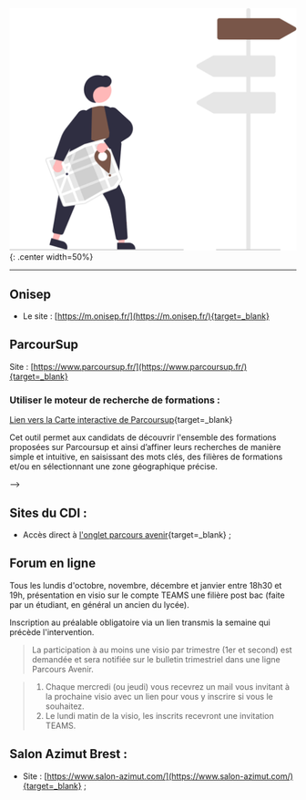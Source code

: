 ![board](images/undraw_right_direction_tge8.svg){: .center width=50%}

***
<!-- ## Supports de recherche :

Ce sont les fichiers à télécharger dans votre OneDrive, à partager en lecture avec votre professeur référent et à compléter progressivement pour collecter les informations issues de vos recherches :

- [Seance AP1-orientation-les etudes supérieures](./assets/Les_etudes_superieures.docx) ;

- [Choix Post Bac à compléter pour comparer](./assets/Choix_Post_Bac.xlsx) ; -->

## Onisep

- Le site : [https://m.onisep.fr/](https://m.onisep.fr/){target=_blank}
<!-- - La pages des [5 étapes pour mon parcours vers l’enseignement supérieur](https://www.terminales2021-2022.fr/){target=_blank} -->

## ParcourSup

Site : [https://www.parcoursup.fr/](https://www.parcoursup.fr/){target=_blank}

### Utiliser le moteur de recherche de formations :

<!-- - Vidéo officielle :

<figure>
<iframe width="560" height="315" src="https://www.youtube-nocookie.com/embed/iYy2ESlcI6Y" title="YouTube video player" frameborder="0" allow="accelerometer; autoplay; clipboard-write; encrypted-media; gyroscope; picture-in-picture" allowfullscreen></iframe>
</figure> -->

[Lien vers la Carte interactive de Parcoursup](https://dossier.parcoursup.fr/Candidat/carte){target=_blank}

Cet outil permet aux candidats de découvrir l'ensemble des formations proposées sur Parcoursup et ainsi d’affiner leurs recherches de manière simple et intuitive, en saisissant des mots clés, des filières de formations et/ou en sélectionnant une zone géographique précise.


<!-- - Vidéo complémentaire par M. QUINIO :

<figure>
<video width="560" height="315" controls>
  <source src="../assets/Parcoursup.mp4" type="video/mp4">  
Your browser does not support the video tag.
</video>
</figure> -->
<!-- 
### Liens vers les brochures nationales mises à jour :

  <!-- -	[Brochure « Parcoursup 2022 : le calendrier en 3 étapes »](https://eduscol.education.fr/document/3144/download?attachment){target=_blank}  -->
  <!-- -	[Diaporama de présentation synthétique de Parcoursup 2022](https://eduscol.education.fr/document/4053/download?attachment){target=_blank}  -->
  <!-- -	[Brochure « Bien préparer son baccalauréat et son entrée dans l’enseignement supérieur »](https://www.education.gouv.fr/reussir-au-lycee/2021-2022-bien-preparer-son-bac-et-son-entree-dans-le-superieur-326326){target=_blank} -->

<!-- ### Voeux motivés :

<figure>
<iframe width="560" height="315" src="https://www.youtube-nocookie.com/embed/v-yUg8LTahQ" title="YouTube video player" frameborder="0" allow="accelerometer; autoplay; clipboard-write; encrypted-media; gyroscope; picture-in-picture" allowfullscreen></iframe>
</figure> -->

<!-- ### [Ensemble des ressources](https://services.dgesip.fr/T454/S743/ressources){target=_blank} -->
 -->


## Sites du CDI :

- Accès direct à [l'onglet parcours avenir](https://cdi-lycee.ecmorlaix.fr/orientation/){target=_blank} ;
<!-- 
- Accès direct [Padlet orientation terminale](https://padlet.com/cdinddmporsmeur/orientation_terminale_2020){target=_blank} ;

- Vidéo de présentation par M. QUINIO :

<figure>
<iframe width="560" height="315" src="https://www.youtube-nocookie.com/embed/Xg6QcfmgYXo" title="YouTube video player" frameborder="0" allow="accelerometer; autoplay; clipboard-write; encrypted-media; gyroscope; picture-in-picture" allowfullscreen></iframe>
</figure> -->


## Forum en ligne

Tous les lundis d'octobre, novembre, décembre et janvier entre 18h30 et 19h, présentation en visio sur le compte TEAMS une filière post bac (faite par un étudiant, en général un ancien du lycée).

Inscription au préalable obligatoire via un lien transmis la semaine qui précède l'intervention.

> La participation à au moins une visio par trimestre (1er et second) est demandée et sera notifiée sur le bulletin trimestriel dans une ligne Parcours Avenir.

<!-- 
![Forum_En_Ligne.gif](./assets/ForumEnLigne.gif){.center}

[Télécharger la présentation du dispositif et du programme d'octobre en pdf](./pdf/Forum_En_Ligne.pdf){target=_blank .md-button} -->

> 1. Chaque mercredi (ou jeudi) vous recevrez un mail vous invitant à la prochaine visio avec un lien pour vous y inscrire si vous le souhaitez.
> 2. Le lundi matin de la visio, les inscrits recevront une invitation TEAMS.



## Salon Azimut Brest :

- Site : [https://www.salon-azimut.com/](https://www.salon-azimut.com/){target=_blank} ;
<!-- 
- Vidéo des soirées azimut précédentes au cours desquelles étaient présentées les différentes voies post-bac : BTS, BUT, Licence, CPGE

<figure>
<iframe width="560" height="315" src="https://www.youtube-nocookie.com/embed/t-TSzsyq-Fk" title="YouTube video player" frameborder="0" allow="accelerometer; autoplay; clipboard-write; encrypted-media; gyroscope; picture-in-picture" allowfullscreen></iframe>
</figure> -->

<!-- 
## Cap avenir, l'organisme d'orientation de l'UBO

Sur le site de [Cap avenir](https://www.univ-brest.fr/cap-avenir/){target=_blank}, il y a un onglet [Lycéen - Futur étudiant](https://www.univ-brest.fr/cap-avenir/menu/Bloc-Lyceen){target=_blank}.

En cliquant dessus, vous pouvez accéder à toutes sortes d'informations dont des formulaires d'inscription à des immersion à l'université ou en IUT et des formulaires d'inscription pour Insta fac qui permet d'aller rencontrer des enseignants du supérieur le mercredi après-midi.
> Pour le moment, les inscriptions ne sont pas ouvertes mais le seront bientôt... 

## Autres

- MOOC orientation : [https://www.mooc-orientation.fr/](https://www.mooc-orientation.fr/){target=_blank} ;
- [TROUVE TA VOIE AVEC THOTIS !](https://thotismedia.com/){target=_blank} ;
- [MesServices.etudiant.gouv.fr](https://www.messervices.etudiant.gouv.fr/envole/) ;
- [https://ideo.bretagne.bzh/](https://ideo.bretagne.bzh/){target=_blank} ;
- ... -->
